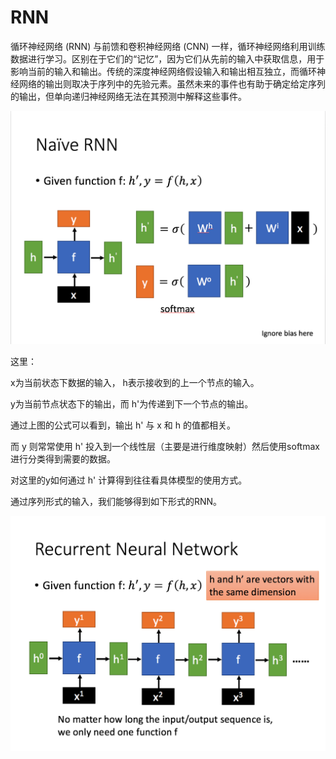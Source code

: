 # RNN

循环神经网络 (RNN) 与前馈和卷积神经网络 (CNN) 一样，循环神经网络利用训练数据进行学习。区别在于它们的“记忆”，因为它们从先前的输入中获取信息，用于影响当前的输入和输出。传统的深度神经网络假设输入和输出相互独立，而循环神经网络的输出则取决于序列中的先验元素。虽然未来的事件也有助于确定给定序列的输出，但单向递归神经网络无法在其预测中解释这些事件。

![rnn](img/rnn.png)

这里：

 x为当前状态下数据的输入， h表示接收到的上一个节点的输入。

 y为当前节点状态下的输出，而 h'为传递到下一个节点的输出。



通过上图的公式可以看到，输出 h' 与 x 和 h 的值都相关。

而 y 则常常使用 h' 投入到一个线性层（主要是进行维度映射）然后使用softmax进行分类得到需要的数据。

对这里的y如何通过 h' 计算得到往往看具体模型的使用方式。

通过序列形式的输入，我们能够得到如下形式的RNN。

![rnn2](img/rnn2.png)


